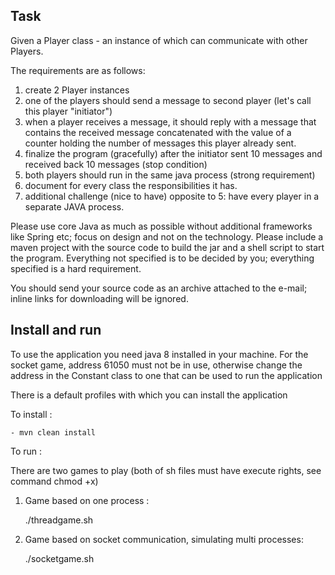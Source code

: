
## Task ##

Given a Player class - an instance of which can communicate with other Players.

The requirements are as follows:

1. create 2 Player instances
2. one of the players should send a message to second player (let's call this player "initiator")
3. when a player receives a message, it should reply with a message that contains the received message concatenated with the value of a counter holding the number of messages this player already sent.
4. finalize the program (gracefully) after the initiator sent 10 messages and received back 10 messages (stop condition)
5. both players should run in the same java process (strong requirement)
6. document for every class the responsibilities it has.
7. additional challenge (nice to have) opposite to 5: have every player in a separate JAVA process.

Please use core Java as much as possible without additional frameworks like Spring etc; focus on design and not on the technology.
Please include a maven project with the source code to build the jar and a shell script to start the program.
Everything not specified is to be decided by you; everything specified is a hard requirement.

You should send your source code as an archive attached to the e-mail; inline links for downloading will be ignored.

## Install and run ##

To use the application you need java 8 installed in your machine. 
For the socket game, address 61050 must not be in use, otherwise change the address in the Constant class to one that can be used to run the application

There is a default profiles with which you can install the application

To install :

	- mvn clean install

To run :

There are two games to play (both of sh files must have execute rights, see command chmod +x)

1) Game based on one process :

	./threadgame.sh

2) Game based on socket communication, simulating multi processes:

	./socketgame.sh